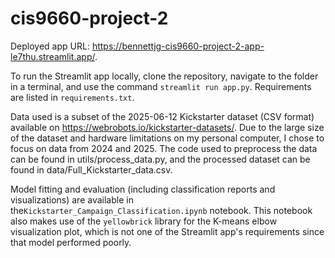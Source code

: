 # cis9660-project-2

Deployed app URL: https://bennettjg-cis9660-project-2-app-le7thu.streamlit.app/.

To run the Streamlit app locally, clone the repository, navigate to the folder in a terminal, and use the command `streamlit run app.py`. Requirements are listed in `requirements.txt`.

Data used is a subset of the 2025-06-12 Kickstarter dataset (CSV format) available on https://webrobots.io/kickstarter-datasets/. Due to the large size of the dataset and hardware limitations on my personal computer, I chose to focus on data from 2024 and 2025. The code used to preprocess the data can be found in utils/process_data.py, and the processed dataset can be found in data/Full_Kickstarter_data.csv.

Model fitting and evaluation (including classification reports and visualizations) are available in the`Kickstarter_Campaign_Classification.ipynb` notebook. This notebook also makes use of the `yellowbrick` library for the K-means elbow visualization plot, which is not one of the Streamlit app's requirements since that model performed poorly.